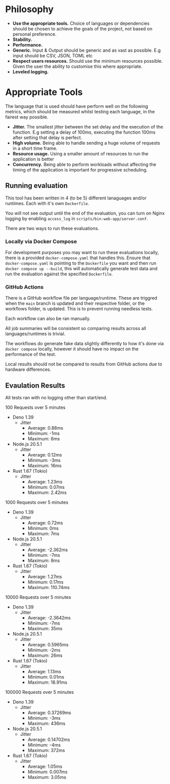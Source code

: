 # Philosophy

- **Use the appropriate tools.** Choice of languages or dependencies should be chosen to achieve the goals of the project, not based on personal preference.
- **Stability.**
- **Performance.**
- **Generic.** Input & Output should be generic and as vast as possible. E.g input should be CSV, JSON, TOML etc
- **Respect users resources.** Should use the minimum resources possible. Given the user the ability to customise this where appropriate.
- **Leveled logging.**

# Appropriate Tools

The language that is used should have perform well on the following metrics, which should be measured whilst testing each language, in the fairest way possible.

- **Jitter.** The smallest jitter between the set delay and the execution of the function. E.g setting a delay of 100ms, executing the function 100ms after setting that delay is perfect.
- **High volume.** Being able to handle sending a huge volume of requests in a short time frame.
- **Resource usage.** Using a smaller amount of resources to run the application is better
- **Concurrency.** Being able to perform workloads without affecting the timing of the application is important for progressive scheduling.

## Running evaluation

This tool has been written in 4 (to be 5) different lanaguages and/or runtimes. Each with it's own `Dockerfile`.

You will not see output until the end of the evaluation, you can turn on Nginx logging by enabling `access_log` in `scripts/bin-web-app/server.conf`.

There are two ways to run these evaluations.

### Locally via Docker Compose

For development purposes you may want to run these evaluations locally, there is a provided `docker-compose.yaml` that handles this. Ensure that `docker-compose.yaml` is pointing to the `Dockerfile` you want and then run `docker compose up --build`, this will automatically generate test data and run the evaluation against the specified `Dockerfile`.

### GitHub Actions

There is a GitHub workflow file per language/runtime. These are triggred when the `main` branch is updated and their respective folder, or the workflows folder, is updated. This is to prevent running needless tests.

Each workflow can also be ran manually.

All job summaries will be consistent so comparing results across all languages/runtimes is trivial.

The workflows do generate fake data slightly differently to how it's done via `docker compose` locally, however it should have no impact on the performance of the test.

Local results should not be compared to results from GitHub actions due to hardware differences.

## Evaulation Results

All tests ran with no logging other than start/end.

100 Requests over 5 minutes

- Deno 1.39
    - Jitter
        - Average: 0.88ms
        - Minimum: -1ms
        - Maximum: 6ms
- Node.js 20.5.1
    - Jitter
        - Average: 0.12ms
        - Minimum: -3ms
        - Maximum: 16ms
- Rust 1.67 (Tokio)
    - Jitter
        - Average: 1.23ms
        - Minimum: 0.07ms
        - Maximum: 2.42ms

1000 Requests over 5 minutes

- Deno 1.39
    - Jitter
        - Average: 0.72ms
        - Minimum: 0ms
        - Maximum: 7ms
- Node.js 20.5.1
    - Jitter
        - Average: -2.362ms
        - Minimum: -7ms
        - Maximum: 8ms
- Rust 1.67 (Tokio)
    - Jitter
        - Average: 1.27ms
        - Minimum: 0.17ms
        - Maximum: 110.74ms

10000 Requests over 5 minutes

- Deno 1.39
    - Jitter
        - Average: -2.3642ms
        - Minimum: -7ms
        - Maximum: 35ms
- Node.js 20.5.1
    - Jitter
        - Average: 0.5965ms
        - Minimum: -2ms
        - Maximum: 26ms
- Rust 1.67 (Tokio)
    - Jitter
        - Average: 1.13ms
        - Minimum: 0.01ms
        - Maximum: 18.91ms

100000 Requests over 5 minutes

- Deno 1.39
    - Jitter
        - Average: 0.37269ms
        - Minimum: -3ms
        - Maximum: 436ms
- Node.js 20.5.1
    - Jitter
        - Average: 0.14702ms
        - Minimum: -4ms
        - Maximum: 372ms
- Rust 1.67 (Tokio)
    - Jitter
        - Average: 1.05ms
        - Minimum: 0.007ms
        - Maximum: 3.05ms
